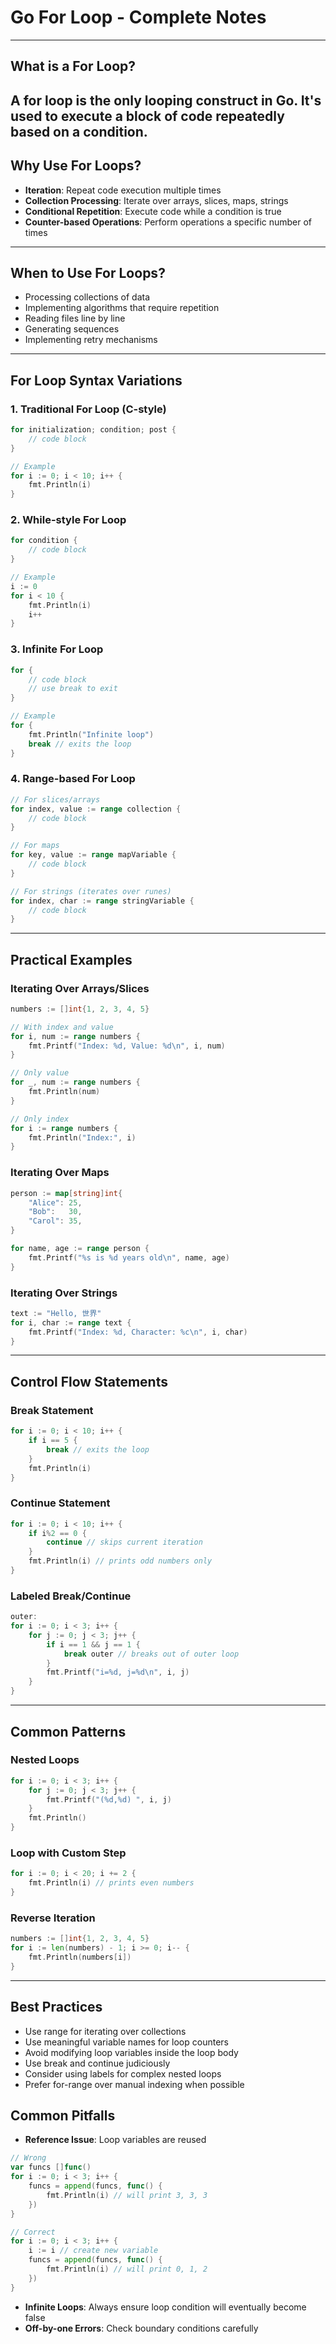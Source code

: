 # Go For Loop - Complete Notes
---
## What is a For Loop?
A for loop is the only looping construct in Go. It's used to execute a block of code repeatedly based on a condition.
---
## Why Use For Loops?
- **Iteration**: Repeat code execution multiple times
- **Collection Processing**: Iterate over arrays, slices, maps, strings
- **Conditional Repetition**: Execute code while a condition is true
- **Counter-based Operations**: Perform operations a specific number of times
---
## When to Use For Loops?
- Processing collections of data
- Implementing algorithms that require repetition
- Reading files line by line
- Generating sequences
- Implementing retry mechanisms
---
## For Loop Syntax Variations

### 1. Traditional For Loop (C-style)
```go
for initialization; condition; post {
    // code block
}

// Example
for i := 0; i < 10; i++ {
    fmt.Println(i)
}
```

### 2. While-style For Loop
```go
for condition {
    // code block
}

// Example
i := 0
for i < 10 {
    fmt.Println(i)
    i++
}
```

### 3. Infinite For Loop
```go
for {
    // code block
    // use break to exit
}

// Example
for {
    fmt.Println("Infinite loop")
    break // exits the loop
}
```

### 4. Range-based For Loop
```go
// For slices/arrays
for index, value := range collection {
    // code block
}

// For maps
for key, value := range mapVariable {
    // code block
}

// For strings (iterates over runes)
for index, char := range stringVariable {
    // code block
}
```
---
## Practical Examples

### Iterating Over Arrays/Slices
```go
numbers := []int{1, 2, 3, 4, 5}

// With index and value
for i, num := range numbers {
    fmt.Printf("Index: %d, Value: %d\n", i, num)
}

// Only value
for _, num := range numbers {
    fmt.Println(num)
}

// Only index
for i := range numbers {
    fmt.Println("Index:", i)
}
```

### Iterating Over Maps
```go
person := map[string]int{
    "Alice": 25,
    "Bob":   30,
    "Carol": 35,
}

for name, age := range person {
    fmt.Printf("%s is %d years old\n", name, age)
}
```

### Iterating Over Strings
```go
text := "Hello, 世界"
for i, char := range text {
    fmt.Printf("Index: %d, Character: %c\n", i, char)
}
```
---
## Control Flow Statements

### Break Statement
```go
for i := 0; i < 10; i++ {
    if i == 5 {
        break // exits the loop
    }
    fmt.Println(i)
}
```

### Continue Statement
```go
for i := 0; i < 10; i++ {
    if i%2 == 0 {
        continue // skips current iteration
    }
    fmt.Println(i) // prints odd numbers only
}
```

### Labeled Break/Continue
```go
outer:
for i := 0; i < 3; i++ {
    for j := 0; j < 3; j++ {
        if i == 1 && j == 1 {
            break outer // breaks out of outer loop
        }
        fmt.Printf("i=%d, j=%d\n", i, j)
    }
}
```
---
## Common Patterns

### Nested Loops
```go
for i := 0; i < 3; i++ {
    for j := 0; j < 3; j++ {
        fmt.Printf("(%d,%d) ", i, j)
    }
    fmt.Println()
}
```

### Loop with Custom Step
```go
for i := 0; i < 20; i += 2 {
    fmt.Println(i) // prints even numbers
}
```

### Reverse Iteration
```go
numbers := []int{1, 2, 3, 4, 5}
for i := len(numbers) - 1; i >= 0; i-- {
    fmt.Println(numbers[i])
}
```
---
## Best Practices
- Use range for iterating over collections
- Use meaningful variable names for loop counters
- Avoid modifying loop variables inside the loop body
- Use break and continue judiciously
- Consider using labels for complex nested loops
- Prefer for-range over manual indexing when possible

## Common Pitfalls
- **Reference Issue**: Loop variables are reused
```go
// Wrong
var funcs []func()
for i := 0; i < 3; i++ {
    funcs = append(funcs, func() {
        fmt.Println(i) // will print 3, 3, 3
    })
}

// Correct
for i := 0; i < 3; i++ {
    i := i // create new variable
    funcs = append(funcs, func() {
        fmt.Println(i) // will print 0, 1, 2
    })
}
```

- **Infinite Loops**: Always ensure loop condition will eventually become false
- **Off-by-one Errors**: Check boundary conditions carefully